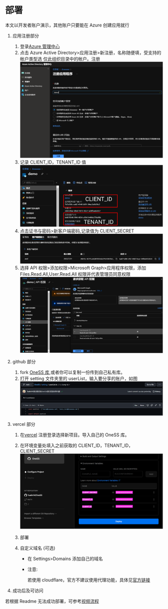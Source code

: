 # 部署

本文以开发者账户演示，其他账户只要能在 Azure 创建应用就行

1. 应用注册部分
    1. 登录[Azure 管理中心](http://aad.portal.azure.com)
    2. 点击 Azure Active Directory>应用注册>新注册，名称随便填，受支持的帐户类型选 仅此组织目录中的帐户。注册
       ![1](/doc/deploy/1.png)
    3. 记录 CLIENT_ID，TENANT_ID 值
       ![2](/doc/deploy/2.png)
    4. 点击证书与密码>新客户端密码,记录值为 CLIENT_SECRET
       ![3](/doc/deploy/3.png)
    5. 选择 API 权限>添加权限>Microsoft Graph>应用程序权限，添加 Files.Read.All,User.Read.All 权限并代表管理员同意权限
       ![4](/doc/deploy/4.png)
2. github 部分
    1. fork [OneSS 库](https://github.com/Tualin14/OneSS),或者你可以复制一份传到自己私有库。
    2. 打开 setting 文件夹里的 userList，输入要分享的账户，如图
       ![5](/doc/deploy/5.png)
3. vercel 部分

    1. 在[vercel](https://vercel.com/new) 注册登录选择新项目。导入自己的 OneSS 库。
    2. 在环境变量处填入之前获取的 CLIENT_ID，TENANT_ID，CLIENT_SECRET
       ![6](/doc/deploy/6.png)
    3. 部署
    4. 自定义域名 (可选)

        - 在 Settings>Domains 添加自己的域名
        - 注意:

          若使用 cloudflare，官方不建议使用代理功能，具体见[官方链接](https://vercel.com/support/articles/using-cloudflare-with-vercel?query=cloudf)

4. 成功后及可访问

若根据 Readme 无法成功部署，可参考[视频流程](https://www.bilibili.com/video/BV1SZ4y1d73v/)

